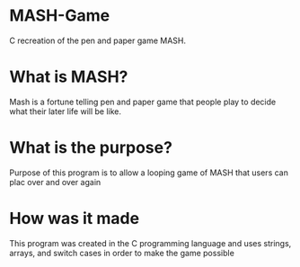 # MASH-Game
C recreation of the pen and paper game MASH.


# What is MASH?
Mash is a fortune telling pen and paper game that people play to decide what their later life will be like.
# What is the purpose?
Purpose of this program is to allow a looping game of MASH that users can plac over and over again
# How was it made
This program was created in the C programming language and uses strings, arrays, and switch cases in order to make the game possible
